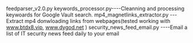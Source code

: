 feedparser_v2.0.py
keywords_processor.py----Cleanning and processing keywoards for Google Vault search.
mp4_magnetlinks_extractor.py ---Extract mp4 donwloading links from webpages(tested working with www.btdx8.vip, www.dygod.net )
security_news_feed_email.py ----Email a list of IT security news feed daily to your email
